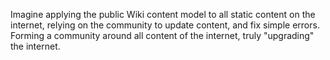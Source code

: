 Imagine applying the public Wiki content model to all static content on the internet, relying on the community to update content, and fix simple errors. Forming a community around all content of the internet, truly "upgrading" the internet.